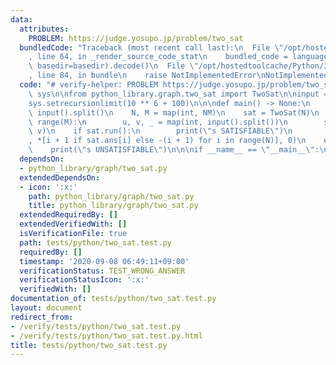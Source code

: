 ```yaml
---
data:
  attributes:
    PROBLEM: https://judge.yosupo.jp/problem/two_sat
  bundledCode: "Traceback (most recent call last):\n  File \"/opt/hostedtoolcache/Python/3.8.5/x64/lib/python3.8/site-packages/onlinejudge_verify/documentation/build.py\"\
    , line 64, in _render_source_code_stat\n    bundled_code = language.bundle(stat.path,\
    \ basedir=basedir).decode()\n  File \"/opt/hostedtoolcache/Python/3.8.5/x64/lib/python3.8/site-packages/onlinejudge_verify/languages/python.py\"\
    , line 84, in bundle\n    raise NotImplementedError\nNotImplementedError\n"
  code: "# verify-helper: PROBLEM https://judge.yosupo.jp/problem/two_sat\nimport\
    \ sys\n\nfrom python_library.graph.two_sat import TwoSat\n\ninput = sys.stdin.buffer.readline\n\
    sys.setrecursionlimit(10 ** 6 + 100)\n\n\ndef main() -> None:\n    _, _, *NM =\
    \ input().split()\n    N, M = map(int, NM)\n    sat = TwoSat(N)\n    for _ in\
    \ range(M):\n        u, v, _ = map(int, input().split())\n        sat.add_constraint(u,\
    \ v)\n    if sat.run():\n        print(\"s SATISFIABLE\")\n        print(\"v\"\
    , *[i + 1 if sat.ans[i] else -(i + 1) for i in range(N)], 0)\n    else:\n    \
    \    print(\"s UNSATISFIABLE\")\n\n\nif __name__ == \"__main__\":\n    main()\n"
  dependsOn:
  - python_library/graph/two_sat.py
  extendedDependsOn:
  - icon: ':x:'
    path: python_library/graph/two_sat.py
    title: python_library/graph/two_sat.py
  extendedRequiredBy: []
  extendedVerifiedWith: []
  isVerificationFile: true
  path: tests/python/two_sat.test.py
  requiredBy: []
  timestamp: '2020-09-08 06:49:11+09:00'
  verificationStatus: TEST_WRONG_ANSWER
  verificationStatusIcon: ':x:'
  verifiedWith: []
documentation_of: tests/python/two_sat.test.py
layout: document
redirect_from:
- /verify/tests/python/two_sat.test.py
- /verify/tests/python/two_sat.test.py.html
title: tests/python/two_sat.test.py
---
```

